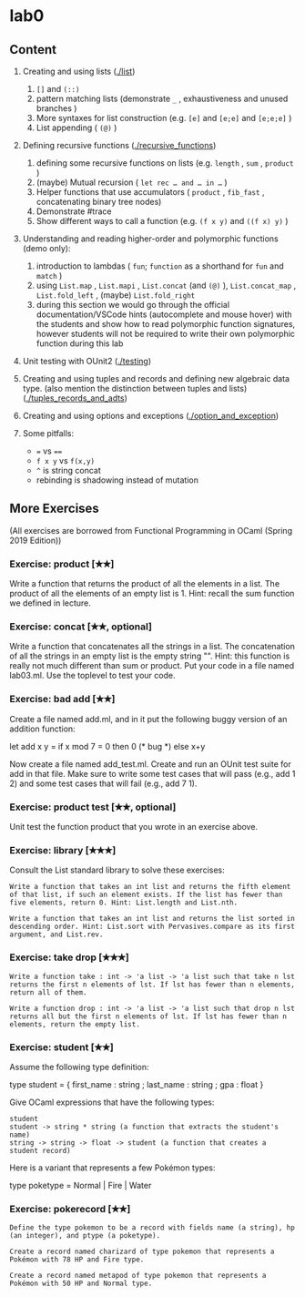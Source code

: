 # lab0

## Content

1. Creating and using lists ([./list](./list))

   1. `[]` and `(::)`
   2. pattern matching lists (demonstrate `_` , exhaustiveness and unused branches ) 
   3. More syntaxes for list construction (e.g. `[e]` and `[e;e]` and `[e;e;e]` )
   4. List appending ( `(@)` )

2. Defining recursive functions ([./recursive_functions](./recursive_functions))

   1. defining some recursive functions on lists (e.g. `length` , `sum` , `product` ) 
   2. (maybe) Mutual recursion ( `let rec … and … in …` )
   3. Helper functions that use accumulators ( `product` , `fib_fast` , concatenating binary tree nodes)
   4. Demonstrate #trace
   5. Show different ways to call a function (e.g. `(f x y)` and `((f x) y)` )

3. Understanding and reading higher-order and polymorphic functions (demo only):

   1. introduction to lambdas ( `fun`; `function` as a shorthand for `fun` and `match` ) 
   2. using `List.map` , `List.mapi` , `List.concat` (and `(@)` ), `List.concat_map` , `List.fold_left` , (maybe) `List.fold_right`
   3. during this section we would go through the official documentation/VSCode hints (autocomplete and mouse hover) with the students and show how to read polymorphic function signatures, however students will not be required to write their own polymorphic function during this lab 

4. Unit testing with OUnit2 ([./testing](./testing))
5. Creating and using tuples and records and defining new algebraic data type. (also mention the distinction between tuples and lists) ([./tuples_records_and_adts](./tuples_records_and_adts))
7. Creating and using options and exceptions ([./option_and_exception](./option_and_exception))
8. Some pitfalls:
    - `=` vs `==`
    - `f x y` vs `f(x,y)`
    - `^` is string concat
    - rebinding is shadowing instead of mutation

## More Exercises

(All exercises are borrowed from Functional Programming in OCaml (Spring 2019 Edition))

### Exercise: product [✭✭]

Write a function that returns the product of all the elements in a list. The product of all the elements of an empty list is 1. Hint: recall the sum function we defined in lecture.

### Exercise: concat [✭✭, optional]

Write a function that concatenates all the strings in a list. The concatenation of all the strings in an empty list is the empty string "". Hint: this function is really not much different than sum or product. Put your code in a file named lab03.ml. Use the toplevel to test your code.

### Exercise: bad add [✭✭]

Create a file named add.ml, and in it put the following buggy version of an addition function:

let add x y = 
  if x mod 7 = 0 then 0   (* bug *)
  else x+y

Now create a file named add_test.ml. Create and run an OUnit test suite for add in that file. Make sure to write some test cases that will pass (e.g., add 1 2) and some test cases that will fail (e.g., add 7 1).

### Exercise: product test [✭✭, optional]

Unit test the function product that you wrote in an exercise above.

### Exercise: library [✭✭✭]

Consult the List standard library to solve these exercises:

    Write a function that takes an int list and returns the fifth element of that list, if such an element exists. If the list has fewer than five elements, return 0. Hint: List.length and List.nth.

    Write a function that takes an int list and returns the list sorted in descending order. Hint: List.sort with Pervasives.compare as its first argument, and List.rev.
    

### Exercise: take drop [✭✭✭]

    Write a function take : int -> 'a list -> 'a list such that take n lst returns the first n elements of lst. If lst has fewer than n elements, return all of them.

    Write a function drop : int -> 'a list -> 'a list such that drop n lst returns all but the first n elements of lst. If lst has fewer than n elements, return the empty list.

### Exercise: student [✭✭]

Assume the following type definition:

type student = { first_name : string ; last_name : string ; gpa : float }

Give OCaml expressions that have the following types:

    student
    student -> string * string (a function that extracts the student's name)
    string -> string -> float -> student (a function that creates a student record)

Here is a variant that represents a few Pokémon types:

type poketype = Normal | Fire | Water

### Exercise: pokerecord [✭✭]

    Define the type pokemon to be a record with fields name (a string), hp (an integer), and ptype (a poketype).

    Create a record named charizard of type pokemon that represents a Pokémon with 78 HP and Fire type.

    Create a record named metapod of type pokemon that represents a Pokémon with 50 HP and Normal type.
